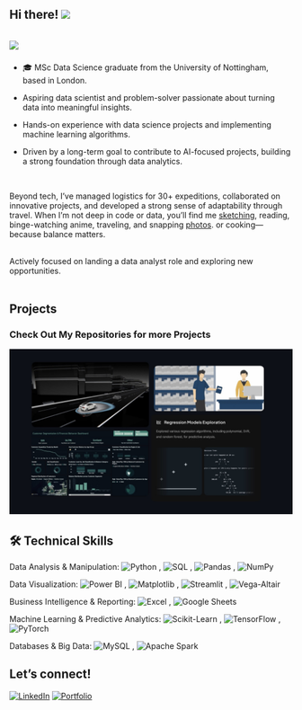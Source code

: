 

## Hi there! <img src="https://emojis.slackmojis.com/emojis/images/1536351075/4594/blob-wave.gif" width="25"/>

##  <img src="https://readme-typing-svg.demolab.com?font=Fira+Code&pause=1000&color=3366CC&width=435&lines=Ex+Data+Analyst+%40+Foliage+Outdoors;MSc+Data+Science+%40+UoN+(Merit);3x+Google+Certified+Professional;Aspiring+Data+Scientist;AI+Enthusiast"/>

 - 🎓 MSc Data Science graduate from the University of Nottingham, based in London. <br/>

- Aspiring data scientist and problem-solver passionate about turning data into meaningful insights. <br/>

- Hands-on experience with data science projects and implementing machine learning algorithms. <br/>

- Driven by a long-term goal to contribute to AI-focused projects, building a strong foundation through data analytics. <br/>

 <br/>

Beyond tech, I’ve managed logistics for 30+ expeditions, collaborated on innovative projects, and developed a strong sense of adaptability through travel. When I’m not deep in code or data, you’ll find me [sketching](https://www.tumblr.com/blog/sketchink), reading, binge-watching anime, traveling, and snapping [photos](https://www.instagram.com/shreeya.k___/). or cooking—because balance matters. <br/>

<br/> 
Actively focused on landing a data analyst role and exploring new opportunities. <br/>

<br/> 

## Projects 

### Check Out My Repositories for more Projects 
![pjct1](https://github.com/Shriyaak/Shriyaak/blob/2526b329661cb400c2d308bdd6bb73fd0c87bcc7/final.jpg)




## 🛠️ Technical Skills   <br/> 

Data Analysis & Manipulation:  ![Python](https://img.shields.io/badge/-Python-black?logo=python&logoColor=white) ,  ![SQL](https://img.shields.io/badge/-SQL-black?logo=mysql&logoColor=white) ,  ![Pandas](https://img.shields.io/badge/-Pandas-black?logo=pandas&logoColor=white) ,  ![NumPy](https://img.shields.io/badge/-NumPy-black?logo=numpy&logoColor=white)  

Data Visualization: ![Power BI](https://img.shields.io/badge/-Power%20BI-black?logo=powerbi&logoColor=white) ,  ![Matplotlib](https://img.shields.io/badge/-Matplotlib-black?logo=plotly&logoColor=white) , ![Streamlit](https://img.shields.io/badge/-Streamlit-black?logo=streamlit&logoColor=white) , ![Vega-Altair](https://img.shields.io/badge/-Vega%20Altair-black?logo=vega&logoColor=white)  

Business Intelligence & Reporting:  ![Excel](https://img.shields.io/badge/-Excel-black?logo=microsoftexcel&logoColor=white) , ![Google Sheets](https://img.shields.io/badge/-Google%20Sheets-black?logo=googlesheets&logoColor=white)  

Machine Learning & Predictive Analytics: ![Scikit-Learn](https://img.shields.io/badge/-Scikit--Learn-black?logo=scikitlearn&logoColor=white) , ![TensorFlow](https://img.shields.io/badge/-TensorFlow-black?logo=tensorflow&logoColor=white) , ![PyTorch](https://img.shields.io/badge/-PyTorch-black?logo=pytorch&logoColor=white)  


Databases & Big Data: ![MySQL](https://img.shields.io/badge/-MySQL-black?logo=mysql&logoColor=white) , ![Apache Spark](https://img.shields.io/badge/-Apache%20Spark-black?logo=apachespark&logoColor=white)  





## Let’s connect!  

[<img alt="LinkedIn" src="https://img.shields.io/badge/LinkedIn-%23001B3A.svg?&style=for-the-badge&logo=LinkedIn&logoColor=white" />](https://www.linkedin.com/in/shreeyakumbhoje/)
[![Portfolio](https://img.shields.io/badge/Portfolio-001B3A?style=for-the-badge&logo=portfolio&logoColor=white)](https://shreeyakumbhojeportfolio.framer.website/)













